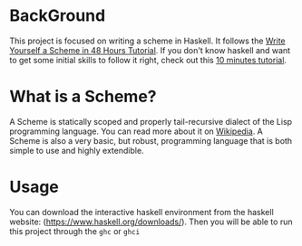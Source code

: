 # BackGround

This project is focused on writing a scheme in Haskell. It follows the [Write Yourself a Scheme in 48 Hours Tutorial](https://en.wikibooks.org/wiki/Write_Yourself_a_Scheme_in_48_Hours). If you don't know haskell and want to get some initial skills to follow it right, check out this [10 minutes tutorial](https://wiki.haskell.org/Learn_Haskell_in_10_minutes).

# What is a Scheme?

A Scheme is statically scoped and properly tail-recursive dialect of the Lisp programming language.
You can read more about it on [Wikipedia](https://en.wikipedia.org/wiki/Scheme_(programming_language)). A Scheme is also a very basic, but robust, programming language that is both simple to use and highly extendible. 

# Usage

You can download the interactive haskell environment from the haskell website: (https://www.haskell.org/downloads/). Then you will be able to run this project through the `ghc` or `ghci`